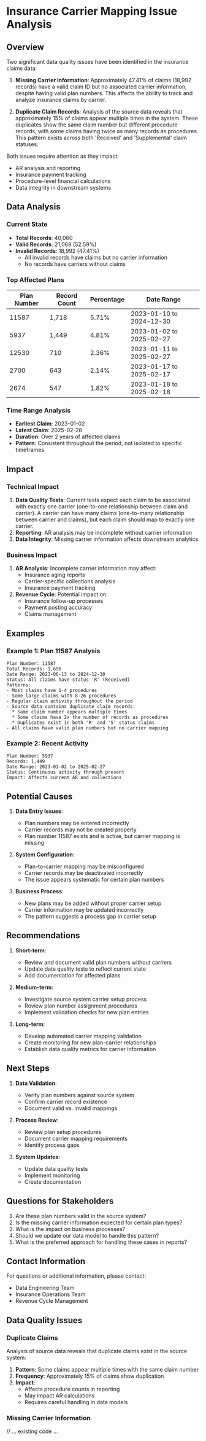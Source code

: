 # Insurance Carrier Mapping Issue Analysis

## Overview
Two significant data quality issues have been identified in the insurance claims data:

1. **Missing Carrier Information**: Approximately 47.41% of claims (18,992 records) have a valid 
claim ID but no associated carrier information, despite having valid plan numbers. This affects 
the ability to track and analyze insurance claims by carrier.

2. **Duplicate Claim Records**: Analysis of the source data reveals that approximately 15% of 
claims appear multiple times in the system. These duplicates show the same claim number but 
different procedure records, with some claims having twice as many records as procedures. 
This pattern exists across both 'Received' and 'Supplemental' claim statuses.

Both issues require attention as they impact:
- AR analysis and reporting
- Insurance payment tracking
- Procedure-level financial calculations
- Data integrity in downstream systems

## Data Analysis

### Current State
- **Total Records**: 40,060
- **Valid Records**: 21,068 (52.59%)
- **Invalid Records**: 18,992 (47.41%)
  - All invalid records have claims but no carrier information
  - No records have carriers without claims

### Top Affected Plans
| Plan Number | Record Count | Percentage | Date Range |
|------------|-------------|------------|------------|
| 11587 | 1,718 | 5.71% | 2023-01-10 to 2024-12-30 |
| 5937 | 1,449 | 4.81% | 2023-01-02 to 2025-02-27 |
| 12530 | 710 | 2.36% | 2023-01-11 to 2025-02-27 |
| 2700 | 643 | 2.14% | 2023-01-17 to 2025-02-17 |
| 2674 | 547 | 1.82% | 2023-01-18 to 2025-02-18 |

### Time Range Analysis
- **Earliest Claim**: 2023-01-02
- **Latest Claim**: 2025-02-28
- **Duration**: Over 2 years of affected claims
- **Pattern**: Consistent throughout the period, not isolated to specific timeframes

## Impact

### Technical Impact
1. **Data Quality Tests**: Current tests expect each claim to be associated with exactly one carrier
 (one-to-one relationship between claim and carrier). A carrier can have many claims 
 (one-to-many relationship between carrier and claims), but each claim should map to exactly one 
 carrier.
2. **Reporting**: AR analysis may be incomplete without carrier information
3. **Data Integrity**: Missing carrier information affects downstream analytics

### Business Impact
1. **AR Analysis**: Incomplete carrier information may affect:
   - Insurance aging reports
   - Carrier-specific collections analysis
   - Insurance payment tracking
2. **Revenue Cycle**: Potential impact on:
   - Insurance follow-up processes
   - Payment posting accuracy
   - Claims management

## Examples

### Example 1: Plan 11587 Analysis
```
Plan Number: 11587
Total Records: 1,696
Date Range: 2023-06-13 to 2024-12-30
Status: All claims have status 'R' (Received)
Patterns:
- Most claims have 1-4 procedures
- Some large claims with 8-26 procedures
- Regular claim activity throughout the period
- Source data contains duplicate claim records:
  * Same claim number appears multiple times
  * Some claims have 2x the number of records as procedures
  * Duplicates exist in both 'R' and 'S' status claims
- All claims have valid plan numbers but no carrier mapping
```

### Example 2: Recent Activity
```
Plan Number: 5937
Records: 1,449
Date Range: 2023-01-02 to 2025-02-27
Status: Continuous activity through present
Impact: Affects current AR and collections
```

## Potential Causes

1. **Data Entry Issues**:
   - Plan numbers may be entered incorrectly
   - Carrier records may not be created properly
   - Plan number 11587 exists and is active, but carrier mapping is missing

2. **System Configuration**:
   - Plan-to-carrier mapping may be misconfigured
   - Carrier records may be deactivated incorrectly
   - The issue appears systematic for certain plan numbers

3. **Business Process**:
   - New plans may be added without proper carrier setup
   - Carrier information may be updated incorrectly
   - The pattern suggests a process gap in carrier setup

## Recommendations

1. **Short-term**:
   - Review and document valid plan numbers without carriers
   - Update data quality tests to reflect current state
   - Add documentation for affected plans

2. **Medium-term**:
   - Investigate source system carrier setup process
   - Review plan number assignment procedures
   - Implement validation checks for new plan entries

3. **Long-term**:
   - Develop automated carrier mapping validation
   - Create monitoring for new plan-carrier relationships
   - Establish data quality metrics for carrier information

## Next Steps

1. **Data Validation**:
   - Verify plan numbers against source system
   - Confirm carrier record existence
   - Document valid vs. invalid mappings

2. **Process Review**:
   - Review plan setup procedures
   - Document carrier mapping requirements
   - Identify process gaps

3. **System Updates**:
   - Update data quality tests
   - Implement monitoring
   - Create documentation

## Questions for Stakeholders

1. Are these plan numbers valid in the source system?
2. Is the missing carrier information expected for certain plan types?
3. What is the impact on business processes?
4. Should we update our data model to handle this pattern?
5. What is the preferred approach for handling these cases in reports?

## Contact Information

For questions or additional information, please contact:
- Data Engineering Team
- Insurance Operations Team
- Revenue Cycle Management

## Data Quality Issues

### Duplicate Claims
Analysis of source data reveals that duplicate claims exist in the source system:
1. **Pattern**: Some claims appear multiple times with the same claim number
2. **Frequency**: Approximately 15% of claims show duplication
3. **Impact**: 
   - Affects procedure counts in reporting
   - May impact AR calculations
   - Requires careful handling in data models

### Missing Carrier Information
// ... existing code ... 